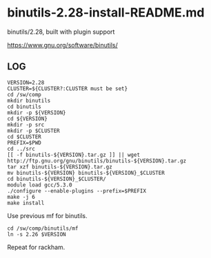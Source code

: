 binutils-2.28-install-README.md
===============================

binutils/2.28, built with plugin support

<https://www.gnu.org/software/binutils/>

LOG
---

    VERSION=2.28
    CLUSTER=${CLUSTER?:CLUSTER must be set}
    cd /sw/comp
    mkdir binutils
    cd binutils
    mkdir -p ${VERSION}
    cd ${VERSION}
    mkdir -p src
    mkdir -p $CLUSTER
    cd $CLUSTER
    PREFIX=$PWD
    cd ../src
    [[ -f binutils-${VERSION}.tar.gz ]] || wget http://ftp.gnu.org/gnu/binutils/binutils-${VERSION}.tar.gz
    tar xzf binutils-${VERSION}.tar.gz
    mv binutils-${VERSION} binutils-${VERSION}_$CLUSTER
    cd binutils-${VERSION}_$CLUSTER/
    module load gcc/5.3.0
    ./configure --enable-plugins --prefix=$PREFIX
    make -j 6
    make install

Use previous mf for binutils.

    cd /sw/comp/binutils/mf
    ln -s 2.26 $VERSION

Repeat for rackham.
